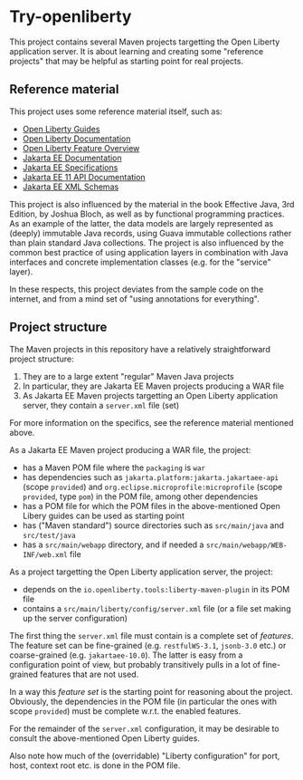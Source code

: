 # Try-openliberty

This project contains several Maven projects targetting the Open Liberty application server.
It is about learning and creating some "reference projects" that may be helpful as starting point for real projects.

## Reference material

This project uses some reference material itself, such as:
* [Open Liberty Guides](https://openliberty.io/guides/)
* [Open Liberty Documentation](https://openliberty.io/docs/latest/overview.html)
* [Open Liberty Feature Overview](https://openliberty.io/docs/latest/reference/feature/feature-overview.html)
* [Jakarta EE Documentation](https://jakarta.ee/learn/#documentation)
* [Jakarta EE Specifications](https://jakarta.ee/specifications/)
* [Jakarta EE 11 API Documentation](https://jakarta.ee/specifications/platform/11/apidocs/)
* [Jakarta EE XML Schemas](https://jakarta.ee/xml/ns/jakartaee/)

This project is also influenced by the material in the book Effective Java, 3rd Edition, by Joshua Bloch,
as well as by functional programming practices. As an example of the latter, the data models are largely represented
as (deeply) immutable Java records, using Guava immutable collections rather than plain standard Java collections.
The project is also influenced by the common best practice of using application layers in combination with Java interfaces
and concrete implementation classes (e.g. for the "service" layer).

In these respects, this project deviates from the sample code on the internet, and from a mind set of "using annotations for
everything".

## Project structure

The Maven projects in this repository have a relatively straightforward project structure:
1. They are to a large extent "regular" Maven Java projects
2. In particular, they are Jakarta EE Maven projects producing a WAR file
3. As Jakarta EE Maven projects targetting an Open Liberty application server, they contain a `server.xml` file (set)

For more information on the specifics, see the reference material mentioned above.

As a Jakarta EE Maven project producing a WAR file, the project:
* has a Maven POM file where the `packaging` is `war`
* has dependencies such as `jakarta.platform:jakarta.jakartaee-api` (scope `provided`) and `org.eclipse.microprofile:microprofile` (scope `provided`, type `pom`) in the POM file, among other dependencies
* has a POM file for which the POM files in the above-mentioned Open Libery guides can be used as starting point
* has ("Maven standard") source directories such as `src/main/java` and `src/test/java`
* has a `src/main/webapp` directory, and if needed a `src/main/webapp/WEB-INF/web.xml` file

As a project targetting the Open Liberty application server, the project:
* depends on the `io.openliberty.tools:liberty-maven-plugin` in its POM file
* contains a `src/main/liberty/config/server.xml` file (or a file set making up the server configuration)

The first thing the `server.xml` file must contain is a complete set of *features*. The feature set can be fine-grained
(e.g. `restfulWS-3.1`, `jsonb-3.0` etc.) or coarse-grained (e.g. `jakartaee-10.0`). The latter is easy from a configuration
point of view, but probably transitively pulls in a lot of fine-grained features that are not used.

In a way this *feature set* is the starting point for reasoning about the project. Obviously, the dependencies in the POM file
(in particular the ones with scope `provided`) must be complete w.r.t. the enabled features.

For the remainder of the `server.xml` configuration, it may be desirable to consult the above-mentioned Open Liberty guides.

Also note how much of the (overridable) "Liberty configuration" for port, host, context root etc. is done in the POM file.

